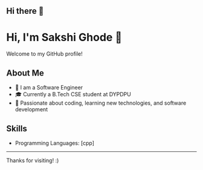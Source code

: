 ## Hi there 👋

<!--
**Sakshi-Ghode-2407/Sakshi-Ghode-2407** is a ✨ _special_ ✨ repository because its `README.md` (this file) appears on your GitHub profile.

Here are some ideas to get you started:

- 🔭 I’m currently working on ...
- 🌱 I’m currently learning ...
- 👯 I’m looking to collaborate on ...
- 🤔 I’m looking for help with ...
- 💬 Ask me about ...
- 📫 How to reach me: ...
- 😄 Pronouns: ...
- ⚡ Fun fact: ...
-->
# Hi, I'm Sakshi Ghode 👋

Welcome to my GitHub profile!

## About Me
- 🔭 I am a Software Engineer
- 🎓 Currently a B.Tech CSE student at DYPDPU
- 🌱 Passionate about coding, learning new technologies, and software development

## Skills
- Programming Languages: [cpp]
----
  Thanks for visiting! :) 
